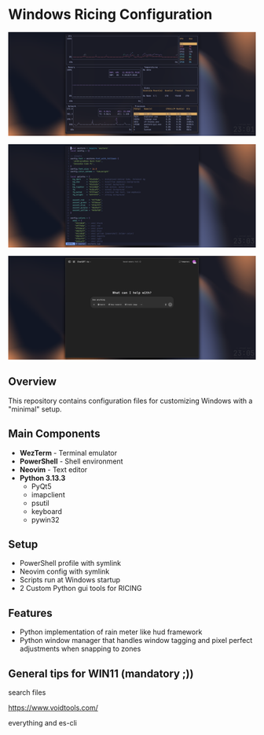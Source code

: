 # Windows Ricing Configuration

![Desktop Screenshot](image1.png)

![Desktop Screenshot](image2.png)

![Desktop Screenshot](image3.png)

## Overview
This repository contains configuration files for customizing Windows with a "minimal" setup.

## Main Components
- **WezTerm** - Terminal emulator
- **PowerShell** - Shell environment
- **Neovim** - Text editor
- **Python 3.13.3**
  - PyQt5
  - imapclient
  - psutil
  - keyboard
  - pywin32

## Setup
- PowerShell profile with symlink
- Neovim config with symlink
- Scripts run at Windows startup
- 2 Custom Python gui tools for RICING

## Features
- Python implementation of rain meter like hud framework
- Python window manager that handles window tagging and pixel perfect adjustments when snapping to zones

## General tips for WIN11 (mandatory ;))

search files

https://www.voidtools.com/

everything and es-cli
